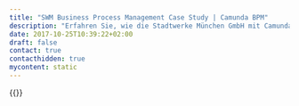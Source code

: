 ```yaml
---
title: "SWM Business Process Management Case Study | Camunda BPM"
description: "Erfahren Sie, wie die Stadtwerke München GmbH mit Camunda die Geschäftsprozessautomatisierung organisiert und die Effizienz im Unternehmen gesteigert hat. Camunda ist der Marktführer für Workflow-Automatisierung basierend auf Java und BPMN 2.0."
date: 2017-10-25T10:39:22+02:00
draft: false
contact: true
contacthidden: true
mycontent: static
---
```

{{<case-study-single
company="Stadtwerke München GmbH"
companydescription="<p>Die Stadtwerke München GmbH (SWM) sind eines der größten deutschen kommunalen Versorgungs- und Dienstleistungsunternehmen. Alleingesellschafterin ist die Landeshauptstadt München. Die SWM sind in den Bereichen Strom-, Erdgas-, Fernwärme- und Trinkwasserversorgung, öffentlicher Nahverkehr, Betrieb der Münchner Bäder und Telekommunikation tätig. Bundesweit bietet das kommunale Versorgungs- und Dienstleistungsunternehmen Privat- und Geschäftskunden Strom- und Erdgasprodukte an. Nach eigenen Angaben sind die SWM das größte europäische Stadtwerk und zählen zu den größten Energieversorgern Deutschlands. Seit 2008 ist der Ausbau der erneuerbaren Energien zentraler Bestandteil der Unternehmensstrategie.</p>"
customerquote=""
teaser=""
usecase=""
videolink=""
logo="//images.ctfassets.net/vpidbgnakfvf/2wdT8e1Q2cuaWSwmQ0MCIg/e5ac0d8141c2de45fe2fac369686afb7/swm.svg"
pdf=""
thumbnail="">}}